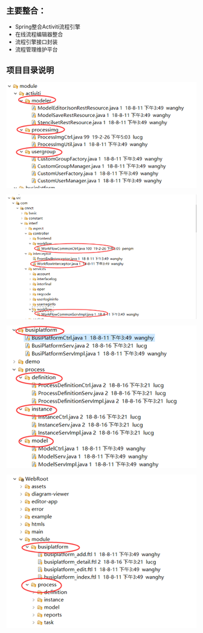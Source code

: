 ## 主要整合：

* Spring整合Activiti流程引擎
* 在线流程编辑器整合
* 流程引擎接口封装
* 流程管理维护平台

## 项目目录说明

![](/assets/activiti_dir_05.png)

![](/assets/activiti_dir_01.png)

![](/assets/activiti_dir_02.png)

![](/assets/activiti_dir_03.png)

